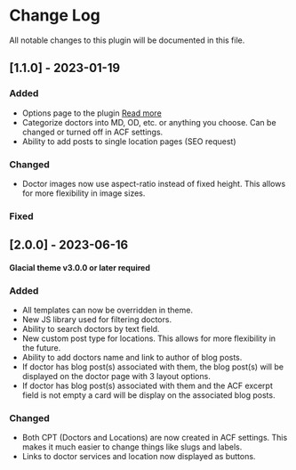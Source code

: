 # Change Log
All notable changes to this plugin will be documented in this file.
## [1.1.0] - 2023-01-19
### Added
* Options page to the plugin [Read more](https://github.com/Glacial-Web/glacial-cpt-acf/issues/2)
* Categorize doctors into MD, OD, etc. or anything you choose. Can be changed or turned off in ACF settings.
* Ability to add posts to single location pages (SEO request)
### Changed
* Doctor images now use aspect-ratio instead of fixed height. This allows for more flexibility in image sizes.
### Fixed

## [2.0.0] - 2023-06-16
#### Glacial theme v3.0.0 or later required
### Added
* All templates can now be overridden in theme.
* New JS library used for filtering doctors.
* Ability to search doctors by text field.
* New custom post type for locations. This allows for more flexibility in the future.
* Ability to add doctors name and link to author of blog posts.
* If doctor has blog post(s) associated with them, the blog post(s) will be displayed on the doctor page with 3 layout options.
* If doctor has blog post(s) associated with them and the ACF excerpt field is not empty a card will be display on the associated blog posts.
### Changed
* Both CPT (Doctors and Locations) are now created in ACF settings. This makes it much easier to change things like slugs and labels.
* Links to doctor services and location now displayed as buttons.